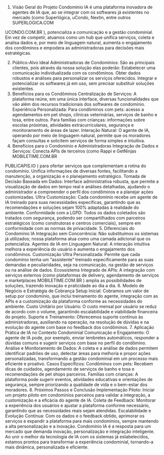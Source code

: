 1. Visão Geral do Projeto
Condomínio IA é uma plataforma inovadora de agentes de IA que, ao se integrar com os softwares já existentes no mercado (como Superlógica, uCondo, Nextin, entre outros 
SUPERLOGICA.COM
 
UCONDO.COM.BR
), potencializa a comunicação e a gestão condominial. Em vez de competir, atuamos como um hub que unifica serviços, coleta e analisa dados e, por meio de linguagem natural, aumenta o engajamento dos condôminos e empodera as administradoras para decisões mais estratégicas.

2. Público-Alvo Ideal
Administradoras de Condomínios: São as principais clientes, pois através da nossa solução elas poderão:
Estabelecer uma comunicação individualizada com os condôminos.
Obter dados robustos e análises para personalizar os serviços oferecidos.
Integrar e potencializar os softwares já em uso, sem precisar substituir soluções existentes.
3. Benefícios para os Condôminos
Centralização de Serviços: A plataforma reúne, em uma única interface, diversas funcionalidades que vão além dos recursos tradicionais dos softwares de condomínio.
Experiência Personalizada:
Para condôminos com pets: acesso a agendamentos em pet shops, clínicas veterinárias, serviços de banho e tosa, entre outros.
Para famílias com crianças: informações sobre escolas próximas, atividades extracurriculares, segurança e monitoramento de áreas de lazer.
Interação Natural: O agente de IA, operando por meio de linguagem natural, permite que os moradores façam consultas e solicitem serviços de forma simples e intuitiva.
4. Benefícios para o Condomínio e Administradoras
Integração de Dados e Serviços:
Conecta APIs de terceiros (como Rappi e GetNinjas 
MOBILETIME.COM.BR
 
PUBLICAPIS.IO
) para ofertar serviços que complementam a rotina do condomínio.
Unifica informações de diversas fontes, facilitando a manutenção, a organização e o planejamento estratégico.
Tomada de Decisão Baseada em Dados:
Interface administrativa robusta, que permite a visualização de dados em tempo real e análises detalhadas, ajudando o administrador a compreender o perfil dos condôminos e a planejar ações customizadas.
Ultra Customização:
Cada condomínio recebe um agente de IA treinado para suas necessidades específicas, garantindo que as recomendações e soluções sejam 100% adaptadas à realidade do ambiente.
Conformidade com a LGPD:
Todos os dados coletados são tratados com segurança, podendo ser compartilhados com parceiros estratégicos (como construtoras e centros comerciais), sempre em conformidade com as normas de privacidade.
5. Diferenciais do Condomínio IA
Integração sem Concorrência:
Não substituímos os sistemas já utilizados; nossa plataforma atua como uma camada adicional que os potencializa.
Agentes de IA em Linguagem Natural:
A interação intuitiva melhora a experiência do usuário e aumenta o engajamento dos condôminos.
Customização Ultra Personalizada:
Permite que cada condomínio tenha um “assistente” treinado especificamente para as suas demandas e peculiaridades, seja na comunicação, na gestão de serviços ou na análise de dados.
Ecossistema Integrado de APIs:
A integração com serviços externos (como plataformas de delivery, agendamento de serviços e marketplaces 
MOBILETIME.COM.BR
) amplia as possibilidades de soluções, trazendo inovação e praticidade ao dia a dia.
6. Modelo de Negócio e Estratégia de Cobrança
Setup Inicial:
Cobramos um valor de setup por condomínio, que inclui treinamento do agente, integração com as APIs e a customização da plataforma conforme as necessidades do ambiente.
Custo Unitário por Usuário:
O custo mensal por usuário se reduz de acordo com o volume, garantindo escalabilidade e viabilidade financeira do projeto.
Suporte e Treinamento:
Oferecemos suporte contínuo às administradoras, auxiliando na operação, na resolução de dúvidas e na evolução do agente com base no feedback dos condôminos.
7. Aplicação Prática de IA no Contexto Condominial
Comunicação e Engajamento:
O agente de IA pode, por exemplo, enviar lembretes automáticos, responder a dúvidas comuns e sugerir serviços com base no perfil do condômino.
Análise e Monitoramento de Dados:
A coleta e a análise de dados permitem identificar padrões de uso, detectar áreas para melhoria e propor ações personalizadas, transformando a gestão condominial em um processo mais eficiente e proativo.
Casos Específicos:
Condôminos com pets: Recebem dicas de cuidados, agendamento de serviços de banho e tosa e recomendações de pet shops parceiros.
Famílias com crianças: A plataforma pode sugerir eventos, atividades educativas e orientações de segurança, sempre priorizando a qualidade de vida e o bem-estar dos moradores.
8. Próximos Passos e Conclusão
Implementação Piloto:
Iniciar um projeto piloto em condomínios parceiros para validar a integração, a customização e a eficácia do agente de IA.
Coleta de Feedback:
Monitorar a experiência dos usuários e ajustar a plataforma conforme necessário, garantindo que as necessidades reais sejam atendidas.
Escalabilidade e Evolução Contínua:
Com os dados e o feedback obtido, aprimorar os serviços e expandir a plataforma para mais condomínios, sempre mantendo a alta personalização e a inovação.
Condomínio IA é a resposta para um mercado que demanda inovação, personalização e integração inteligente. Ao unir o melhor da tecnologia de IA com os sistemas já estabelecidos, estamos prontos para transformar a experiência condominial, tornando-a mais dinâmica, personalizada e eficiente.

